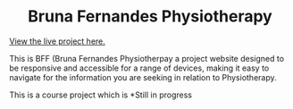 <h1 align="center">Bruna Fernandes Physiotherapy</h1>

[View the live project here.](#)

This is BFF (Bruna Fernandes Physiotherpay a project website designed to be responsive and accessible for a range of devices, making it easy to navigate for the information you are seeking in relation to Physiotherapy.

This is a course project which is *Still in progress
